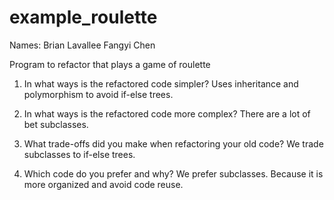 # example_roulette
Names: Brian Lavallee
      Fangyi Chen
      
Program to refactor that plays a game of roulette
1. In what ways is the refactored code simpler?
    Uses inheritance and polymorphism to avoid if-else trees.

2. In what ways is the refactored code more complex?
    There are a lot of bet subclasses.

3. What trade-offs did you make when refactoring your old code?
    We trade subclasses to if-else trees.

4. Which code do you prefer and why?
    We prefer subclasses. Because it is more organized and avoid code reuse.

